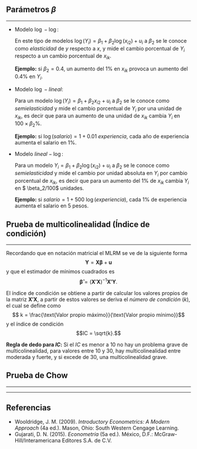 ## Parámetros $\beta$
---
- Modelo $\log - \log$:

  En este tipo de modelos $\log{(Y_i)} = \beta_1 + \beta_2 \log{(x_{i2})}+ u_i$ a $\beta_2$ se le conoce como *elasticidad* de *y* respecto a *x*, y mide el cambio porcentual de $Y_i$ respecto a un cambio porcentual de $x_{ik}.$

  **Ejemplo:** si $\beta_2 = 0.4$, un aumento del $1\%$ en $x_{ik}$ provoca un aumento del $0.4\%$ en $Y_i$.

- Modelo $\log - lineal$:
  
  Para un modelo $\log{(Y_i)} = \beta_1 + \beta_2 x_{i2} + u_i$ a $\beta_2$ se le conoce como *semielasticidad* y mide el cambio porcentual de $Y_i$ por una unidad de $x_{ik}$, es decir que para un aumento de una unidad de $x_{ik}$ cambia $Y_i$ en $100\times \beta_2 \%.$

  **Ejemplo:** si $\log{(salario)} = 1 + 0.01\ experiencia$, cada año de experiencia aumenta el salario en $1\%.$

- Modelo $lineal-\log$:
  
  Para un modelo $Y_i = \beta_1 + \beta_2 \log{(x_{i2})} + u_i$ a $\beta_2$ se le conoce como *semielasticidad* y mide el cambio por unidad absoluta en $Y_i$ por cambio porcentual de $x_{ik}$, es decir que para un aumento del $1\%$ de $x_{ik}$ cambia $Y_i$ en $ \beta_2/100$ unidades.

  **Ejemplo:** si $salario = 1 + 500\ \log{(experiencia)}$, cada $1\%$ de experiencia aumenta el salario en $5$ pesos.


## Prueba de multicolinealidad (Índice de condición)
---
Recordando que en notación matricial el MLRM se ve de la siguiente forma
$$\mathbf{Y} = \pmb{X\beta} + \mathbf{u}$$
y que el estimador de mínimos cuadrados es 
$$\pmb{\hat{\beta}} = (\pmb{X'X})^{-1} \pmb{X'Y}.$$

El índice de condición se obtiene a partir de calcular los valores propios de la matriz $\pmb{X'X}$, a partir de estos valores se deriva el *número de condición* $(k)$, el cual se define como
$$ k = \frac{\text{Valor propio máximo}}{\text{Valor propio mínimo}}$$
y el índice de condición 
$$IC = \sqrt{k}.$$

**Regla de dedo para $IC$:** Si el $IC$ es menor a $10$ no hay un problema grave de multicolinealidad, para valores entre 10 y 30, hay multicolinealidad entre moderada y fuerte, y si excede de 30, una multicolinealidad grave.

## Prueba de Chow
---



---
## Referencias 

- Wooldridge, J. M. (2009). *Introductory Econometrics: A Modern Approach* (4a ed.). Mason, Ohio: South Western Cengage Learning.
- Gujarati, D. N. (2015). *Econometría* (5a ed.). México, D.F.: McGraw-Hill/Interamericana Editores S.A. de C.V.
